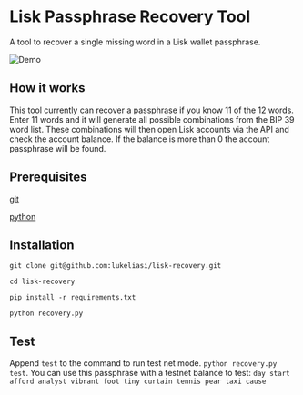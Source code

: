 # Lisk Passphrase Recovery Tool
A tool to recover a single missing word in a Lisk wallet passphrase.

![Demo](https://j.gifs.com/9QrnO3.gif)

## How it works
This tool currently can recover a passphrase if you know 11 of the 12 words. Enter 11 words and it will generate all possible combinations from the BIP 39 word list. These combinations will then open Lisk accounts via the API and check the account balance. If the balance is more than 0 the account passphrase will be found.

## Prerequisites
[git](https://git-scm.com/downloads)

[python](https://www.python.org/downloads/)

## Installation
``git clone git@github.com:lukeliasi/lisk-recovery.git``

``cd lisk-recovery``

``pip install -r requirements.txt``

``python recovery.py``

## Test
Append `test` to the command to run test net mode. `python recovery.py test`. You can use this passphrase with a testnet balance to test: `day start afford analyst vibrant foot tiny curtain tennis pear taxi cause`
